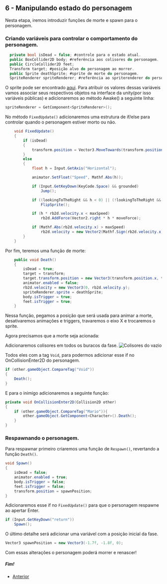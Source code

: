 ## 6 - Manipulando estado do personagem

Nesta etapa, iremos introduzir funções de morte e spawn para o personagem.

### Criando variáveis para controlar o comportamento do personagem.

```csharp
  private bool isDead = false; #controle para o estado atual.
  public BoxCollider2D body; #referência aos colisores do personagem.
  public CircleCollider2D feet;
  Transform target; #posição alvo do personagem ao morrer.
  public Sprite deathSprite; #sprite de morte do personagem.
  SpriteRenderer spriteRenderer; #referência ao spriterenderer do personagem
```

O sprite pode ser encontrado [aqui](https://drive.google.com/drive/folders/1JvF5ncDJGAbjktF3B4yVo5NbdJx1Rgel?usp=sharing).
Para atribuir os valores dessas variáveis vamos associar seus respectivos objetos na interface da unity(por isso variáveis públicas) e adicionaremos ao método Awake() a seguinte linha:

```csharp
spriteRenderer = GetComponent<SpriteRenderer>();
```

No método ```FixedUpdate()``` adicionaremos uma estrutura de if/else para controlar quando o personagem estiver morto ou não.

```csharp
    void FixedUpdate()
    {
        if (isDead)
        {
            transform.position = Vector3.MoveTowards(transform.position, target.position, 0.1f * Time.deltaTime);
        }
        else
        {
            float h = Input.GetAxis("Horizontal");

            animator.SetFloat("Speed", Mathf.Abs(h));

            if (Input.GetKeyDown(KeyCode.Space) && grounded)
                Jump();

            if ((lookingToTheRight && h < 0) || (!lookingToTheRight && h > 0))
                FlipSprite();

            if (h * rb2d.velocity.x < maxSpeed)
                rb2d.AddForce(Vector2.right * h * moveForce);

            if (Mathf.Abs(rb2d.velocity.x) > maxSpeed)
                rb2d.velocity = new Vector2(Mathf.Sign(rb2d.velocity.x) * maxSpeed, rb2d.velocity.y);
        }
    }
```
Por fim, teremos uma função de morte:

```csharp
    public void Death()
    {
        isDead = true;
        target = transform;
        target.transform.position = new Vector3(transform.position.x, transform.position.y + 2, transform.position.z);
        animator.enabled = false;
        rb2d.velocity = new Vector3(0, rb2d.velocity.y);
        spriteRenderer.sprite = deathSprite;
        body.isTrigger = true;
        feet.isTrigger = true;
    }
```

Nessa função, pegamos a posição que será usada para animar a morte, desativaremos animações e triggers, travaremos o eixo X e trocaremos o sprite.


Agora precisamos que a morte seja acionada:

Adicionaremos colisores em todos os buracos da fase.
![Colisores do vazio](images/6/1.png?raw=true "Void")

Todos eles com a tag ```Void```, para podermos adicionar esse if no OnCollisionEnter2D do personagem.

```csharp
if (other.gameObject.CompareTag("Void"))
{
    Death();
}
```

E para o inimigo adicionaremos a seguinte função:
```csharp
private void OnCollisionEnter2D(Collision2D other)
{
    if (other.gameObject.CompareTag("Mario")){
        other.gameObject.GetComponent<Character>().Death();
    }
}
```
### Respawnando o personagem.

Para respawnar primeiro criaremos uma função de ```Respawn()```, revertando a função ```Death()```.

```csharp
void Spawn()
{
    isDead = false;
    animator.enabled = true;
    body.isTrigger = false;
    feet.isTrigger = false;
    transform.position = spawnPosition;
}
``` 

Adicionaremos esse if no ```FixedUpdate()``` para que o personagem respawne ao apertar Enter.

```csharp
if (Input.GetKeyDown("return"))
    Spawn();
```

O último detalhe será adicionar uma variável com a posição inicial da fase.
```csharp
Vector3 spawnPosition = new Vector3(-1.7f, -1.8f, 0);
```

Com essas alterações o personagem poderá morrer e renascer!

##### Fim!

* [Anterior](5-inserindo-inimigo.md)
